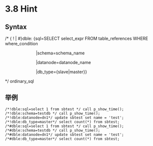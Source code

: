 # 3.8 Hint
## Syntax
/* { ! | #}dble: {sql=SELECT select_expr  FROM  table_references  WHERE  where_condition

&nbsp; &nbsp; &nbsp; &nbsp; &nbsp; &nbsp; &nbsp;&nbsp; &nbsp; &nbsp; &nbsp; &nbsp; &nbsp; &nbsp;|schema=schema_name

&nbsp; &nbsp; &nbsp; &nbsp; &nbsp; &nbsp; &nbsp;&nbsp; &nbsp; &nbsp; &nbsp; &nbsp; &nbsp; &nbsp;|datanode=datanode_name

&nbsp; &nbsp; &nbsp; &nbsp; &nbsp; &nbsp; &nbsp;&nbsp; &nbsp; &nbsp; &nbsp; &nbsp; &nbsp; &nbsp;|db_type={slave|master}}

*/            ordinary_sql

## 举例
```
/*!dble:sql=select 1 from sbtest */ call p_show_time();
/*!dble:schema=testdb */ call p_show_time();
/*!dble:datanode=dn1*/ update sbtest set name = 'test';
/*!dble:db_type=master*/ select count(*) from sbtest;
/*#dble:sql=select 1 from sbtest */ call p_show_time();
/*#dble:schema=testdb */ call p_show_time();
/*#dble:datanode=dn1*/ update sbtest set name = 'test';
/*#dble:db_type=master*/ select count(*) from sbtest;
```